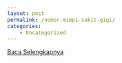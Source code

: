 ```yaml
---
layout: post
permalink: /nomor-mimpi-sakit-gigi/
categories:
    - Uncategorized
---
```


[Baca Selengkapnya](/04)